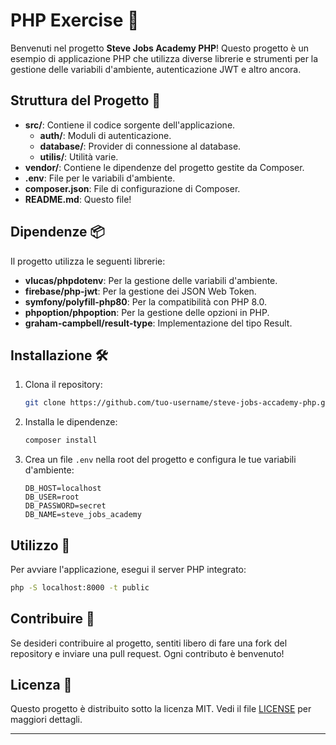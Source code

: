 # PHP Exercise 🚀

Benvenuti nel progetto **Steve Jobs Academy PHP**! Questo progetto è un esempio di applicazione PHP che utilizza diverse librerie e strumenti per la gestione delle variabili d'ambiente, autenticazione JWT e altro ancora.

## Struttura del Progetto 📂

- **src/**: Contiene il codice sorgente dell'applicazione.
    - **auth/**: Moduli di autenticazione.
    - **database/**: Provider di connessione al database.
    - **utilis/**: Utilità varie.
- **vendor/**: Contiene le dipendenze del progetto gestite da Composer.
- **.env**: File per le variabili d'ambiente.
- **composer.json**: File di configurazione di Composer.
- **README.md**: Questo file!

## Dipendenze 📦

Il progetto utilizza le seguenti librerie:

- **vlucas/phpdotenv**: Per la gestione delle variabili d'ambiente.
- **firebase/php-jwt**: Per la gestione dei JSON Web Token.
- **symfony/polyfill-php80**: Per la compatibilità con PHP 8.0.
- **phpoption/phpoption**: Per la gestione delle opzioni in PHP.
- **graham-campbell/result-type**: Implementazione del tipo Result.

## Installazione 🛠️

1. Clona il repository:
     ```bash
     git clone https://github.com/tuo-username/steve-jobs-accademy-php.git
     ```
2. Installa le dipendenze:
     ```bash
     composer install
     ```
3. Crea un file `.env` nella root del progetto e configura le tue variabili d'ambiente:
     ```env
     DB_HOST=localhost
     DB_USER=root
     DB_PASSWORD=secret
     DB_NAME=steve_jobs_academy
     ```

## Utilizzo 🚀

Per avviare l'applicazione, esegui il server PHP integrato:
```bash
php -S localhost:8000 -t public
```

## Contribuire 🤝

Se desideri contribuire al progetto, sentiti libero di fare una fork del repository e inviare una pull request. Ogni contributo è benvenuto!

## Licenza 📄

Questo progetto è distribuito sotto la licenza MIT. Vedi il file [LICENSE](LICENSE) per maggiori dettagli.

---